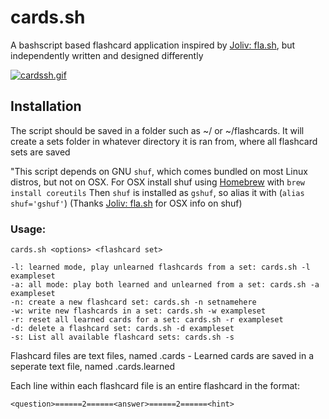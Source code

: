 # cards.sh
A bashscript based flashcard application inspired by [Joliv: fla.sh](https://github.com/joliv/fla.sh), but independently written and designed differently

[![cardssh.gif](https://s26.postimg.org/3yd7sczfd/cardssh.gif)](https://postimg.org/image/km4puuu6t/)

## Installation
The script should be saved in a folder such as ~/ or ~/flashcards. It will create a sets folder in whatever directory it is ran from, where all flashcard sets are saved

"This script depends on GNU `shuf`, which comes bundled on most Linux distros, but not on OSX. 
For OSX install shuf using [Homebrew](http://brew.sh) with `brew install coreutils`
Then `shuf` is installed as `gshuf`, so alias it with (`alias shuf='gshuf'`) 
(Thanks [Joliv: fla.sh](https://github.com/joliv/fla.sh) for OSX info on shuf)

### Usage:
```
cards.sh <options> <flashcard set>

-l: learned mode, play unlearned flashcards from a set: cards.sh -l exampleset
-a: all mode: play both learned and unlearned from a set: cards.sh -a exampleset
-n: create a new flashcard set: cards.sh -n setnamehere
-w: write new flashcards in a set: cards.sh -w exampleset
-r: reset all learned cards for a set: cards.sh -r exampleset
-d: delete a flashcard set: cards.sh -d exampleset
-s: List all available flashcard sets: cards.sh -s
```

Flashcard files are text files, named <setname>.cards - Learned cards are saved in a seperate text file,  named <setname>.cards.learned

Each line within each flashcard file is an entire flashcard in the format:

`<question>======2======<answer>======2======<hint>`

